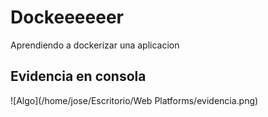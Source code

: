 # Dockeeeeeer

Aprendiendo a dockerizar una aplicacion

## Evidencia en consola

![Algo](/home/jose/Escritorio/Web Platforms/evidencia.png)